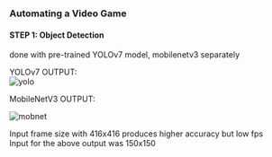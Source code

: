 ### Automating a Video Game<br>

#### STEP 1: Object Detection<br>
done with pre-trained YOLOv7 model, mobilenetv3 separately

YOLOv7 OUTPUT:<br>
![yolo](https://raw.githubusercontent.com/sanjay-906/Video-Object-Detection/main/Output/yolov7.gif?token=GHSAT0AAAAAACA7PQLVTIPSIE6ZLYT7WARWZEABF2A)<br>



MobileNetV3 OUTPUT:<br>

![mobnet](https://raw.githubusercontent.com/sanjay-906/Video-Object-Detection/main/Output/mobilenet.gif?token=GHSAT0AAAAAACA7PQLVFATJFAXJQMWER6DGZEABGWQ)
<br>

Input frame size with 416x416 produces higher accuracy but low fps<br>
Input for the above output was 150x150
